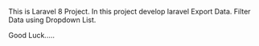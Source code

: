 This is Laravel 8 Project.
 In this project develop laravel Export Data.
 Filter Data using Dropdown List.
 
 Good Luck.....
